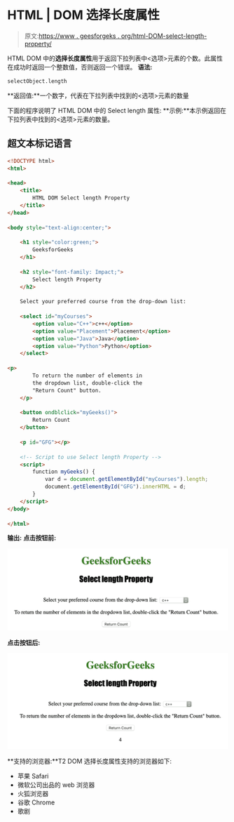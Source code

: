 # HTML | DOM 选择长度属性

> 原文:[https://www . geesforgeks . org/html-DOM-select-length-property/](https://www.geeksforgeeks.org/html-dom-select-length-property/)

HTML DOM 中的**选择长度属性**用于返回下拉列表中<选项>元素的个数。此属性在成功时返回一个整数值，否则返回一个错误。
**语法:**

```html
selectObject.length
```

**返回值:**一个数字，代表在下拉列表中找到的<选项>元素的数量

下面的程序说明了 HTML DOM 中的 Select length 属性:
**示例:**本示例返回在下拉列表中找到的<选项>元素的数量。

## 超文本标记语言

```html
<!DOCTYPE html>
<html>

<head>
    <title>
        HTML DOM Select length Property
    </title>
</head>

<body style="text-align:center;">

    <h1 style="color:green;">
        GeeksforGeeks
    </h1>

    <h2 style="font-family: Impact;">
        Select length Property
    </h2>

    Select your preferred course from the drop-down list:

    <select id="myCourses">
        <option value="C++">c++</option>
        <option value="Placement">Placement</option>
        <option value="Java">Java</option>
        <option value="Python">Python</option>
    </select>

<p>
        To return the number of elements in
        the dropdown list, double-click the
        "Return Count" button.
    </p>

    <button ondblclick="myGeeks()">
        Return Count
    </button>

    <p id="GFG"></p>

    <!-- Script to use Select length Property -->
    <script>
        function myGeeks() {
            var d = document.getElementById("myCourses").length;
            document.getElementById("GFG").innerHTML = d;
        }
    </script>
</body>

</html>                                                       
```

**输出:**
**点击按钮前:**

![](img/3da2db496dd63026a16bda4c62f9462a.png)

**点击按钮后:**

![](img/5c4819cf86699f8e2dae0dd0099453e8.png)

**支持的浏览器:**T2 DOM 选择长度属性支持的浏览器如下:

*   苹果 Safari
*   微软公司出品的 web 浏览器
*   火狐浏览器
*   谷歌 Chrome
*   歌剧